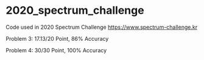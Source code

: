 # 2020_spectrum_challenge
Code used in 2020 Spectrum Challenge
https://www.spectrum-challenge.kr

Problem 3:
17.13/20 Point, 86% Accuracy

Problem 4:
30/30 Point, 100% Accuracy


